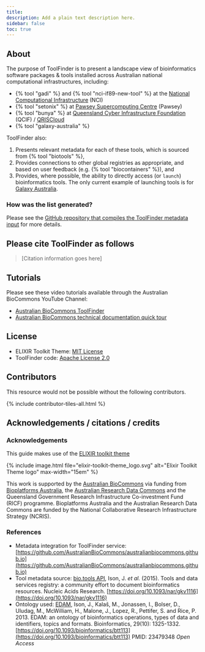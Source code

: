 ```yaml
---
title: 
description: Add a plain text description here.
sidebar: false
toc: true
---
```



## About

The purpose of ToolFinder is to present a landscape view of bioinformatics software packages & tools 
installed across Australian national computational infrastructures, including:

- {% tool "gadi" %} and {% tool "nci-if89-new-tool" %} at the [National Computational Infrastructure](https://nci.org.au/) (NCI)
- {% tool "setonix" %} at [Pawsey Supercomputing Centre](https://pawsey.org.au/) (Pawsey)
- {% tool "bunya" %} at [Queensland Cyber Infrastructure Foundation](https://www.qcif.edu.au/) (QCIF) / [QRISCloud](https://www.qriscloud.org.au/)
- {% tool "galaxy-australia" %}

ToolFinder also:

1. Presents relevant metadata for each of these tools, which is sourced from {% tool "biotools" %},
2. Provides connections to other global registries as appropriate, and based on user feedback (e.g. {% tool "biocontainers" %}), and
3. Provides, where possible, the ability to directly access (or `launch`) bioinformatics tools. The only current example of launching tools is for [Galaxy Australia](https://usegalaxy.org.au/).


### How was the list generated?

Please see the [GitHub repository that compiles the ToolFinder metadata input](https://github.com/AustralianBioCommons/australianbiocommons.github.io) for more details.


## Please cite ToolFinder as follows

> [Citation information goes here]


## Tutorials

Please see these video tutorials available through the Australian BioCommons YouTube Channel:

- [Australian BioCommons ToolFinder](https://www.youtube.com/watch?v=yzsH6PEXqC4)
- [Australian BioCommons technical documentation quick tour](https://www.youtube.com/watch?v=UPIaNleejRk&t)


## License

- ELIXIR Toolkit Theme: [MIT License](https://github.com/AustralianBioCommons/toolfinder/blob/fcab3b59aa8988cf00d5149df74c69a4cc072ce7/LICENSE) 
- ToolFinder code: [Apache License 2.0](https://github.com/AustralianBioCommons/australianbiocommons.github.io/blob/0833151ededdb43321b99c4e3107e1fa78daac89/LICENSE)


## Contributors

This resource would not be possible without the following contributors.

{% include contributor-tiles-all.html %}


## Acknowledgements / citations / credits


### Acknowledgements

This guide makes use of the [ELIXIR toolkit theme](https://github.com/ELIXIR-Belgium/elixir-toolkit-theme)

{% include image.html file="elixir-toolkit-theme_logo.svg" alt="Elixir Toolkit Theme logo" max-width="15em" %}

This work is supported by the [Australian BioCommons](https://www.biocommons.org.au/) via funding from [Bioplatforms Australia](https://bioplatforms.com/), the [Australian Research Data Commons](https://doi.org/10.47486/PL105) and the Queensland Government Research Infrastructure Co-investment Fund (RICF) programme. Bioplatforms Australia and the Australian Research Data Commons are funded by the National Collaborative Research Infrastructure Strategy (NCRIS).


### References

- Metadata integration for ToolFinder service: [https://github.com/AustralianBioCommons/australianbiocommons.github.io](https://github.com/AustralianBioCommons/australianbiocommons.github.io)
- Tool metadata source: [bio.tools API](https://biotools.readthedocs.io/en/latest/api_reference.html), Ison, J. *et al.* (2015). Tools and data services registry: a community effort to document bioinformatics resources. Nucleic Acids Research. [https://doi.org/10.1093/nar/gkv1116](https://doi.org/10.1093/nar/gkv1116)
- Ontology used: [EDAM](https://github.com/edamontology/edamontology), Ison, J., Kalaš, M., Jonassen, I., Bolser, D., Uludag, M., McWilliam, H., Malone, J., Lopez, R., Pettifer, S. and Rice, P. 2013. EDAM: an ontology of bioinformatics operations, types of data and identifiers, topics and formats. Bioinformatics, 29(10): 1325-1332. [https://doi.org/10.1093/bioinformatics/btt113](https://doi.org/10.1093/bioinformatics/btt113) PMID: 23479348 *Open Access*
